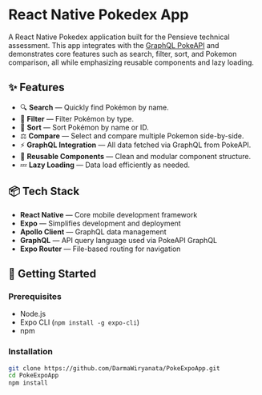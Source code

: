 # React Native Pokedex App

A React Native Pokedex application built for the Pensieve technical assessment. This app integrates with the [GraphQL PokeAPI](https://graphql-pokeapi.graphcdn.app/) and demonstrates core features such as search, filter, sort, and Pokemon comparison, all while emphasizing reusable components and lazy loading.

## ✨ Features

- 🔍 **Search** — Quickly find Pokémon by name.
- 🧮 **Filter** — Filter Pokémon by type.
- 🔢 **Sort** — Sort Pokémon by name or ID.
- ⚖️ **Compare** — Select and compare multiple Pokemon side-by-side.
- ⚡ **GraphQL Integration** — All data fetched via GraphQL from PokeAPI.
- 🧱 **Reusable Components** — Clean and modular component structure.
- 💤 **Lazy Loading** — Data load efficiently as needed.

## 📦 Tech Stack

- **React Native** — Core mobile development framework
- **Expo** — Simplifies development and deployment
- **Apollo Client** — GraphQL data management
- **GraphQL** — API query language used via PokeAPI GraphQL
- **Expo Router** — File-based routing for navigation

## 🚀 Getting Started

### Prerequisites

- Node.js
- Expo CLI (`npm install -g expo-cli`)
- npm

### Installation

```bash
git clone https://github.com/DarmaWiryanata/PokeExpoApp.git
cd PokeExpoApp
npm install
```
